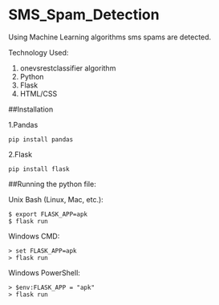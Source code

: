# SMS_Spam_Detection
Using Machine Learning algorithms sms spams are detected.

Technology Used:
1. onevsrestclassifier algorithm
2. Python
3. Flask
4. HTML/CSS

##Installation

1.Pandas

```
pip install pandas
```
2.Flask

```
pip install flask
```

##Running the python file:

Unix Bash (Linux, Mac, etc.):
```
$ export FLASK_APP=apk
$ flask run
```
Windows CMD:
```
> set FLASK_APP=apk
> flask run
```
Windows PowerShell:
```
> $env:FLASK_APP = "apk"
> flask run
```
